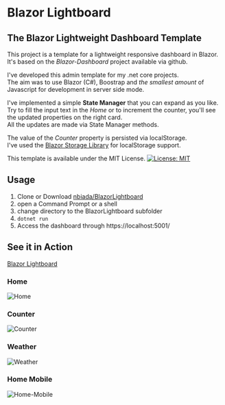 ﻿# Blazor Lightboard
## The Blazor Lightweight Dashboard Template

This project is a template for a lightweight responsive dashboard in Blazor.\
It's based on the _Blazor-Dashboard_ project available via github.

I've developed this admin template for my .net core projects.\
The aim was to use Blazor (C#), Boostrap and _the smallest amount_ of Javascript for development in server side mode.

I've implemented a simple **State Manager** that you can expand as you like.\
Try to fill the input text in the _Home_ or to increment the counter, you'll see the updated properties on the right card.\
All the updates are made via State Manager methods.

The value of the _Counter_ property is persisted via localStorage.\
I've used the [Blazor Storage Library](https://github.com/cloudcrate/BlazorStorage) for localStorage support.

This template is available under the MIT License.
[![License: MIT](https://img.shields.io/badge/License-MIT-yellow.svg)](https://opensource.org/licenses/MIT)


## Usage

1. Clone or Download [nbiada/BlazorLightboard](https://github.com/nbiada/BlazorLightboard)
2. open a Command Prompt or a shell
3. change directory to the BlazorLightboard subfolder
4. ``dotnet run``
5. Access the dashboard through https://localhost:5001/


## See it in Action

[Blazor Lightboard](https://blazorlightboard.azurewebsites.net/)


### Home
![Home](https://user-images.githubusercontent.com/4179320/75267717-e1cb7480-57f6-11ea-8c06-aefc0b6ed335.png?s=400)

### Counter
![Counter](https://user-images.githubusercontent.com/4179320/75267777-f7d93500-57f6-11ea-8568-a5a6cc6c39a2.png)

### Weather
![Weather](https://user-images.githubusercontent.com/4179320/75267795-fad42580-57f6-11ea-927e-3b51cd638190.png)

### Home Mobile
![Home-Mobile](https://user-images.githubusercontent.com/4179320/75267808-ff98d980-57f6-11ea-87ea-82907fa211fc.png)
